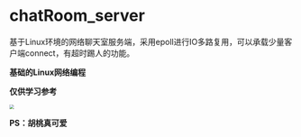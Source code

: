 # chatRoom_server
 基于Linux环境的网络聊天室服务端，采用epoll进行IO多路复用，可以承载少量客户端connect，有超时踢人的功能。

**基础的Linux网络编程**

**仅供学习参考**

<img src="C:\Users\wuyou\Desktop\TestProjectCode\网络聊天室\chatRoom_server\IMG\胡桃.png" style="zoom:50%;" />

**PS：胡桃真可爱**

